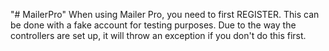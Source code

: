 "# MailerPro" 
When using Mailer Pro, you need to first REGISTER. This can be done with a fake account for testing purposes. Due to the way the controllers are set up, it will throw an exception if you don't do this first. 
